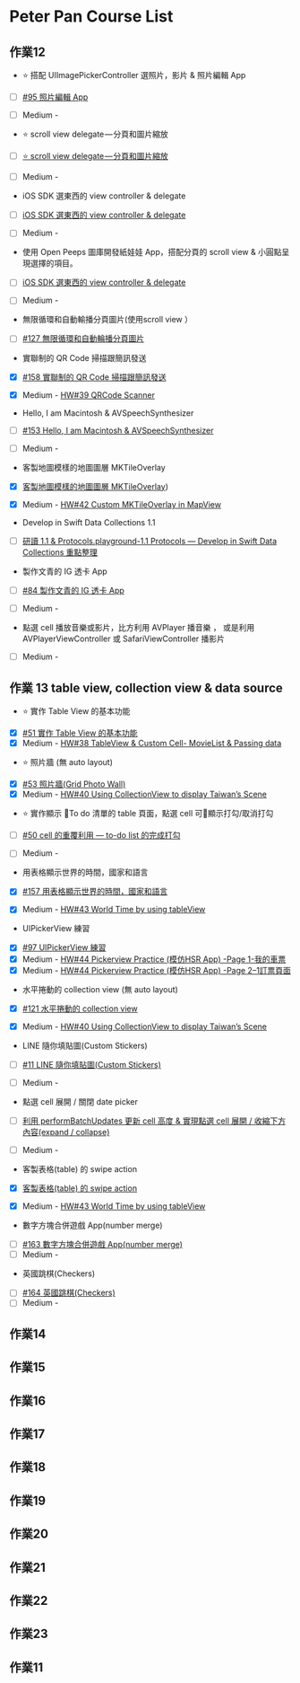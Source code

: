 # Peter Pan Course List

## 作業12
* ⭐️ 搭配 UIImagePickerController 選照片，影片 & 照片編輯 App
- [ ] [#95 照片編輯 App](https://medium.com/彼得潘的試煉-勇者的-100-道-swift-ios-app-謎題/95-照片編輯-app-335ef37cc707)
- [ ] Medium - []()


* ⭐️ scroll view delegate — 分頁和圖片縮放
- [ ] [⭐️ scroll view delegate — 分頁和圖片縮放](https://medium.com/彼得潘的試煉-勇者的-100-道-swift-ios-app-謎題/scroll-view-delegate-練習-60e185298513)
- [ ] Medium - 


* iOS SDK 選東西的 view controller & delegate
- [ ] [iOS SDK 選東西的 view controller & delegate](https://medium.com/彼得潘的-swift-ios-app-開發問題解答集/ios-sdk-選東西的-view-controller-delegate-範例-c3f0b5238933)
- [ ] Medium - 


* 使用 Open Peeps 圖庫開發紙娃娃 App，搭配分頁的 scroll view & 小圓點呈現選擇的項目。
- [ ] [iOS SDK 選東西的 view controller & delegate](https://medium.com/彼得潘的-swift-ios-app-開發問題解答集/ios-sdk-選東西的-view-controller-delegate-範例-c3f0b5238933)
- [ ] Medium -


* 無限循環和自動輸播分頁圖片(使用scroll view ）
- [ ] [#127 無限循環和自動輪播分頁圖片](https://medium.com/彼得潘的試煉-勇者的-100-道-swift-ios-app-謎題/127-無限循環和自動輸播分頁圖片-3c45bc346c80)


* 實聯制的 QR Code 掃描跟簡訊發送
- [x] [#158 實聯制的 QR Code 掃描跟簡訊發送](https://medium.com/彼得潘的試煉-勇者的-100-道-swift-ios-app-謎題/158-實聯制的-qr-code-掃描跟簡訊發送-fe75ee4dd429)
- [x] Medium - [HW#39 QRCode Scanner](https://medium.com/彼得潘的-swift-ios-app-開發教室/hw-39-qrcode-scanner-a6941ca3ec2b)


* Hello, I am Macintosh & AVSpeechSynthesizer
- [ ] [#153 Hello, I am Macintosh & AVSpeechSynthesizer](https://medium.com/彼得潘的試煉-勇者的-100-道-swift-ios-app-謎題/153-hello-i-am-macintosh-avspeechsynthesizer-8b688b0d35b3)
- [ ] Medium -


* 客製地圖模樣的地圖圖層 MKTileOverlay
- [x] [客製地圖模樣的地圖圖層 MKTileOverlay](https://medium.com/彼得潘的-swift-ios-app-開發問題解答集/客製地圖模樣的地圖圖層-mktileoverlay-8ddbbc1c7532))
- [x] Medium - [HW#42 Custom MKTileOverlay in MapView](https://medium.com/彼得潘的-swift-ios-app-開發教室/hw-42-custom-mktileoverlay-in-mapview-d821d19813c5)


* Develop in Swift Data Collections 1.1
- [ ] [研讀 1.1 & Protocols.playground-1.1 Protocols — Develop in Swift Data Collections 重點整理](https://medium.com/彼得潘的-swift-ios-app-開發問題解答集/1-1-protocols-develop-in-swift-data-collections-重點整理-d9f9f8d12e62)


* 製作文青的 IG 透卡 App
- [ ] [#84 製作文青的 IG 透卡 App](https://medium.com/彼得潘的試煉-勇者的-100-道-swift-ios-app-謎題/84-製作文青的-ig-透卡-app-ed961220ced0)
- [ ] Medium -


* 點選 cell 播放音樂或影片，比方利用 AVPlayer 播音樂 ， 或是利用 AVPlayerViewController 或 SafariViewController 播影片
- [ ] Medium -


## 作業 13 table view, collection view & data source

* ⭐️ 實作 Table View 的基本功能
- [x] [#51 實作 Table View 的基本功能](https://medium.com/彼得潘的試煉-勇者的-100-道-swift-ios-app-謎題/51-實作-table-view-的基本功能-8f52cc9d2bf1)
- [x] Medium - [HW#38 TableView & Custom Cell- MovieList & Passing data](https://medium.com/彼得潘的-swift-ios-app-開發教室/hw-38-tableview-custom-cell-movielist-passing-data-77645ebafd28)

* ⭐️ 照片牆 (無 auto layout)
- [x] [#53 照片牆(Grid Photo Wall)](https://medium.com/彼得潘的試煉-勇者的-100-道-swift-ios-app-謎題/53-collection-view-照片牆-c03f156de0c)
- [x] Medium - [HW#40 Using CollectionView to display Taiwan’s Scene](https://medium.com/彼得潘的-swift-ios-app-開發教室/hw-40-using-collectionview-to-display-taiwans-scene-0b2b27ba14d3)

* ⭐️ 實作顯示 To do 清單的 table 頁面，點選 cell 可顯示打勾/取消打勾
- [ ] [#50 cell 的重覆利用 — to-do list 的完成打勾](https://medium.com/彼得潘的試煉-勇者的-100-道-swift-ios-app-謎題/50-to-do-list-的完成打勾-dc2d31d3c3e6)
- [ ] Medium -


* 用表格顯示世界的時間，國家和語言
- [x] [#157 用表格顯示世界的時間，國家和語言](https://medium.com/彼得潘的試煉-勇者的-100-道-swift-ios-app-謎題/157-用表格顯示世界的時間-國家和語言-338d27847b7a)
- [x] Medium - [HW#43 World Time by using tableView](https://medium.com/彼得潘的-swift-ios-app-開發教室/hw-43-world-time-by-using-tableview-b1c9d6806bff)


* UIPickerView 練習
- [x] [#97 UIPickerView 練習](https://medium.com/彼得潘的試煉-勇者的-100-道-swift-ios-app-謎題/97-uipickerview-練習-42d71c5e298c)
- [x] Medium - [HW#44 Pickerview Practice (模仿HSR App) -Page 1-我的車票](https://medium.com/彼得潘的-swift-ios-app-開發教室/hw-44-pickerview-practice-模仿hsr-app-page-1-我的車票-348f364e9a95)
- [x] Medium - [HW#44 Pickerview Practice (模仿HSR App) -Page 2–1訂票頁面](https://medium.com/彼得潘的-swift-ios-app-開發教室/hw-44-pickerview-practice-模仿hsr-app-page-2-1訂票頁面-a8412b1b283d)

* 水平捲動的 collection view (無 auto layout)
- [x] [#121 水平捲動的 collection view](https://medium.com/彼得潘的試煉-勇者的-100-道-swift-ios-app-謎題/121-水平捲動的-collection-view-eb679cb5fbaf)
- [x] Medium - [HW#40 Using CollectionView to display Taiwan’s Scene](https://medium.com/彼得潘的-swift-ios-app-開發教室/hw-40-using-collectionview-to-display-taiwans-scene-0b2b27ba14d3)


* LINE 隨你填貼圖(Custom Stickers)
- [ ] [#11 LINE 隨你填貼圖(Custom Stickers)](https://medium.com/彼得潘的真實-ios-app-畫面功能復刻/11-line-隨你填貼圖-custom-stickers-b8e71a758b11)
- [ ] Medium -


* 點選 cell 展開 / 關閉 date picker
- [ ] [利用 performBatchUpdates 更新 cell 高度 & 實現點選 cell 展開 / 收縮下方內容(expand / collapse)](https://medium.com/彼得潘的-swift-ios-app-開發問題解答集/利用-performbatchupdates-更新-cell-高度-實現點選-cell-展開-收縮下方內容-e762503e5adc)
- [ ] Medium -


* 客製表格(table) 的 swipe action
- [x] [客製表格(table) 的 swipe action](https://medium.com/彼得潘的-swift-ios-app-開發問題解答集/客製表格-table-的-swipe-action-bed0a8bf7979)
- [x] Medium - [HW#43 World Time by using tableView](https://medium.com/彼得潘的-swift-ios-app-開發教室/hw-43-world-time-by-using-tableview-b1c9d6806bff)


* 數字方塊合併遊戲 App(number merge)
- [ ] [#163 數字方塊合併遊戲 App(number merge)](https://medium.com/彼得潘的試煉-勇者的-100-道-swift-ios-app-謎題/163-數字方塊合併遊戲-app-a2243437911a)
- [ ] Medium -

* 英國跳棋(Checkers)
- [ ] [#164 英國跳棋(Checkers)](https://medium.com/彼得潘的試煉-勇者的-100-道-swift-ios-app-謎題/164-英國跳棋-checkers-682599134166)
- [ ] Medium -

## 作業14



## 作業15



## 作業16



## 作業17



## 作業18



## 作業19



## 作業20



## 作業21



## 作業22



## 作業23



## 作業11
